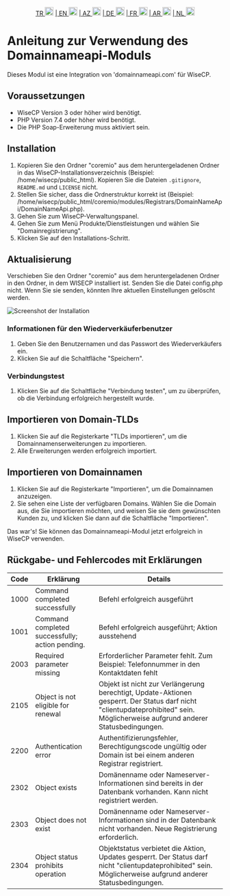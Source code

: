 <div align="center">  
  <a href="README.md"   >   TR <img style="padding-top: 8px" src="https://raw.githubusercontent.com/yammadev/flag-icons/master/png/TR.png" alt="TR" height="20" /></a>  
  <a href="README-EN.md"> | EN <img style="padding-top: 8px" src="https://raw.githubusercontent.com/yammadev/flag-icons/master/png/US.png" alt="EN" height="20" /></a>  
  <a href="README-AZ.md"> | AZ <img style="padding-top: 8px" src="https://raw.githubusercontent.com/yammadev/flag-icons/master/png/AZ.png" alt="AZ" height="20" /></a>  
  <a href="README-DE.md"> | DE <img style="padding-top: 8px" src="https://raw.githubusercontent.com/yammadev/flag-icons/master/png/DE.png" alt="DE" height="20" /></a>  
  <a href="README-FR.md"> | FR <img style="padding-top: 8px" src="https://raw.githubusercontent.com/yammadev/flag-icons/master/png/FR.png" alt="FR" height="20" /></a>  
  <a href="README-AR.md"> | AR <img style="padding-top: 8px" src="https://raw.githubusercontent.com/yammadev/flag-icons/master/png/AR.png" alt="AR" height="20" /></a>  
  <a href="README-NL.md"> | NL <img style="padding-top: 8px" src="https://raw.githubusercontent.com/yammadev/flag-icons/master/png/NL.png" alt="NL" height="20" /></a>  
</div>

# Anleitung zur Verwendung des Domainnameapi-Moduls

Dieses Modul ist eine Integration von 'domainnameapi.com' für WiseCP.


## Voraussetzungen

- WiseCP Version 3 oder höher wird benötigt.
- PHP Version 7.4 oder höher wird benötigt.
- Die PHP Soap-Erweiterung muss aktiviert sein.

## Installation

1. Kopieren Sie den Ordner "coremio" aus dem heruntergeladenen Ordner in das WiseCP-Installationsverzeichnis (Beispiel: /home/wisecp/public_html). Kopieren Sie die Dateien `.gitignore`, `README.md` und `LICENSE` nicht.
2. Stellen Sie sicher, dass die Ordnerstruktur korrekt ist (Beispiel: /home/wisecp/public_html/coremio/modules/Registrars/DomainNameApi/DomainNameApi.php).
3. Gehen Sie zum WiseCP-Verwaltungspanel.
4. Gehen Sie zum Menü Produkte/Dienstleistungen und wählen Sie "Domainregistrierung".
5. Klicken Sie auf den Installations-Schritt.

## Aktualisierung

Verschieben Sie den Ordner "coremio" aus dem heruntergeladenen Ordner in den Ordner, in dem WISECP installiert ist. Senden Sie die Datei config.php nicht. Wenn Sie sie senden, könnten Ihre aktuellen Einstellungen gelöscht werden.

![Screenshot der Installation](https://github.com/domainreseller/wisecp-dna/assets/118720541/0cc8cca1-980e-4ae2-928a-28a809da87eb)

### Informationen für den Wiederverkäuferbenutzer

1. Geben Sie den Benutzernamen und das Passwort des Wiederverkäufers ein.
2. Klicken Sie auf die Schaltfläche "Speichern".

### Verbindungstest

1. Klicken Sie auf die Schaltfläche "Verbindung testen", um zu überprüfen, ob die Verbindung erfolgreich hergestellt wurde.

## Importieren von Domain-TLDs

1. Klicken Sie auf die Registerkarte "TLDs importieren", um die Domainnamenserweiterungen zu importieren.
2. Alle Erweiterungen werden erfolgreich importiert.

## Importieren von Domainnamen

1. Klicken Sie auf die Registerkarte "Importieren", um die Domainnamen anzuzeigen.
2. Sie sehen eine Liste der verfügbaren Domains. Wählen Sie die Domain aus, die Sie importieren möchten, und weisen Sie sie dem gewünschten Kunden zu, und klicken Sie dann auf die Schaltfläche "Importieren".

Das war's! Sie können das Domainnameapi-Modul jetzt erfolgreich in WiseCP verwenden.



## Rückgabe- und Fehlercodes mit Erklärungen

| Code | Erklärung                                       | Details                                                                                                                                                                         |
|------|-------------------------------------------------|---------------------------------------------------------------------------------------------------------------------------------------------------------------------------------|
| 1000 | Command completed successfully                  | Befehl erfolgreich ausgeführt                                                                                                                                                   |
| 1001 | Command completed successfully; action pending. | Befehl erfolgreich ausgeführt; Aktion ausstehend                                                                                                                                |
| 2003 | Required parameter missing                      | Erforderlicher Parameter fehlt. Zum Beispiel: Telefonnummer in den Kontaktdaten fehlt                                                                                           |
| 2105 | Object is not eligible for renewal              | Objekt ist nicht zur Verlängerung berechtigt, Update-Aktionen gesperrt. Der Status darf nicht "clientupdateprohibited" sein. Möglicherweise aufgrund anderer Statusbedingungen. |
| 2200 | Authentication error                            | Authentifizierungsfehler, Berechtigungscode ungültig oder Domain ist bei einem anderen Registrar registriert.                                                                   |
| 2302 | Object exists                                   | Domänenname oder Nameserver-Informationen sind bereits in der Datenbank vorhanden. Kann nicht registriert werden.                                                               |
| 2303 | Object does not exist                           | Domänenname oder Nameserver-Informationen sind in der Datenbank nicht vorhanden. Neue Registrierung erforderlich.                                                               |
| 2304 | Object status prohibits operation               | Objektstatus verbietet die Aktion, Updates gesperrt. Der Status darf nicht "clientupdateprohibited" sein. Möglicherweise aufgrund anderer Statusbedingungen.                    |
